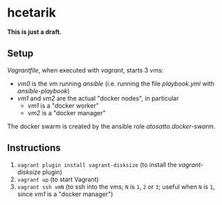 # hcetarik

**This is just a draft.**

## Setup

*Vagrantfile*, when executed with *vagrant*, starts 3 vms:

- *vm0* is the vm running *ansible* (i.e. running the file *playbook.yml* with *ansible-playbook*)
- *vm1* and *vm2* are the actual "docker nodes", in particular
    - *vm1* is a "docker worker"
    - *vm2* is a "docker manager"

The docker swarm is created by the ansible role *atosatto.docker-swarm*.

## Instructions

1. `vagrant plugin install vagrant-disksize` (to install the *vagrant-disksize* plugin)
2. `vagrant up` (to start Vagrant)
3. `vagrant ssh vmN` (to ssh into the vms; `N` is `1`, `2` or `3`; useful when `N` is `1`, since *vm1* is a "docker manager")

